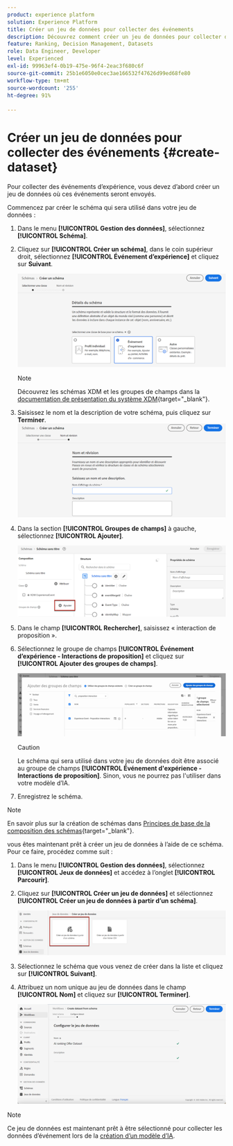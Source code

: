 ```yaml
---
product: experience platform
solution: Experience Platform
title: Créer un jeu de données pour collecter des événements
description: Découvrez comment créer un jeu de données pour collecter des événements.
feature: Ranking, Decision Management, Datasets
role: Data Engineer, Developer
level: Experienced
exl-id: 99963ef4-0b19-475e-96f4-2eac3f680c6f
source-git-commit: 25b1e6050e0cec3ae166532f47626d99ed68fe80
workflow-type: tm+mt
source-wordcount: '255'
ht-degree: 91%

---
```


# Créer un jeu de données pour collecter des événements {#create-dataset}

Pour collecter des événements d’expérience, vous devez d’abord créer un jeu de données où ces événements seront envoyés.

Commencez par créer le schéma qui sera utilisé dans votre jeu de données :

1. Dans le menu **[!UICONTROL Gestion des données]**, sélectionnez **[!UICONTROL Schéma]**.

1. Cliquez sur **[!UICONTROL Créer un schéma]**, dans le coin supérieur droit, sélectionnez **[!UICONTROL Événement d’expérience]** et cliquez sur **Suivant**.

   ![](../assets/ai-ranking-xdm-event.png)

   >[!NOTE]
   >
   >Découvrez les schémas XDM et les groupes de champs dans la [documentation de présentation du système XDM](https://experienceleague.adobe.com/docs/experience-platform/xdm/home.html?lang=fr){target="_blank"}.

1. Saisissez le nom et la description de votre schéma, puis cliquez sur **Terminer**.
   ![](../assets/ai-ranking-xdm-event-2.png)

1. Dans la section **[!UICONTROL Groupes de champs]** à gauche, sélectionnez **[!UICONTROL Ajouter]**.

   ![](../assets/ai-ranking-fields-groups.png)

1. Dans le champ **[!UICONTROL Rechercher]**, saisissez « interaction de proposition ».

1. Sélectionnez le groupe de champs **[!UICONTROL Événement d’expérience - Interactions de proposition]** et cliquez sur **[!UICONTROL Ajouter des groupes de champs]**.

   ![](../assets/ai-ranking-add-field-group.png)

   >[!CAUTION]
   >
   >Le schéma qui sera utilisé dans votre jeu de données doit être associé au groupe de champs **[!UICONTROL Événement d&#39;expérience - Interactions de proposition]**. Sinon, vous ne pourrez pas l&#39;utiliser dans votre modèle d’IA.

1. Enregistrez le schéma.

>[!NOTE]
>
>En savoir plus sur la création de schémas dans [Principes de base de la composition des schémas](https://experienceleague.adobe.com/docs/experience-platform/xdm/schema/composition.html?lang=fr#understanding-schemas){target="_blank"}.

vous êtes maintenant prêt à créer un jeu de données à l’aide de ce schéma. Pour ce faire, procédez comme suit :

1. Dans le menu **[!UICONTROL Gestion des données]**, sélectionnez **[!UICONTROL Jeux de données]** et accédez à l’onglet **[!UICONTROL Parcourir]**.

1. Cliquez sur **[!UICONTROL Créer un jeu de données]** et sélectionnez **[!UICONTROL Créer un jeu de données à partir d’un schéma]**.

   ![](../assets/ai-ranking-create-dataset-from-schema.png)

1. Sélectionnez le schéma que vous venez de créer dans la liste et cliquez sur **[!UICONTROL Suivant]**.

1. Attribuez un nom unique au jeu de données dans le champ **[!UICONTROL Nom]** et cliquez sur **[!UICONTROL Terminer]**.

   ![](../assets/ai-ranking-dataset-name.png)

>[!NOTE]
>
>Ce jeu de données est maintenant prêt à être sélectionné pour collecter les données dʼévénement lors de la [création dʼun modèle d’IA](../ranking/create-ranking-strategies.md).
